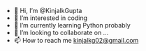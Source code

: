 - 👋 Hi, I’m @KinjalkGupta
- 👀 I’m interested in coding 
- 🌱 I’m currently learning Python probably
- 💞️ I’m looking to collaborate on ...
- 📫 How to reach me kinjalkg02@gmail.com

<!---
KinjalkGupta/KinjalkGupta is a ✨ special ✨ repository because its `README.md` (this file) appears on your GitHub profile.
You can click the Preview link to take a look at your changes.
--->
